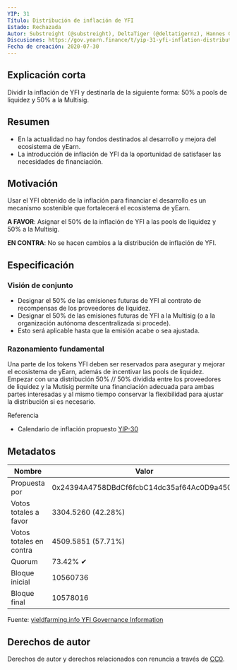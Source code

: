 ```yaml
---
YIP: 31
Título: Distribución de inflación de YFI
Estado: Rechazada
Autor: Substreight (@substreight), DeltaTiger (@deltatigernz), Hannes Graah (@Graadient), Daryl Lau (@Daryllautk)
Discusiones: https://gov.yearn.finance/t/yip-31-yfi-inflation-distribution/1445
Fecha de creación: 2020-07-30
---
```


## Explicación corta
Dividir la inflación de YFI y destinarla de la siguiente forma: 50% a pools de liquidez y 50% a la Multisig.

## Resumen

* En la actualidad no hay fondos destinados al desarrollo y mejora del ecosistema de yEarn.
* La introducción de inflación de YFI da la oportunidad de satisfaser las necesidades de financiación.

## Motivación

Usar el YFI obtenido de la inflación para financiar el desarrollo es un mecanismo sostenible que fortalecerá el ecosistema de yEarn.

**A FAVOR**: Asignar el 50% de la inflación de YFI a las pools de liquidez y 50% a la Multisig.

**EN CONTRA**: No se hacen cambios a la distribución de inflación de YFI.

## Especificación 

### Visión de conjunto

* Designar el 50% de las emisiones futuras de YFI al contrato de recompensas de los proveedores de liquidez.
* Designar el 50% de las emisiones futuras de YFI a la Multisig (o a la organización autónoma descentralizada si procede).
* Esto será aplicable hasta que la emisión acabe o sea ajustada.

### Razonamiento fundamental

Una parte de los tokens YFI deben ser reservados para asegurar y mejorar el ecosistema de yEarn, además de incentivar las pools de liquidez. Empezar con una distribución 50% // 50% dividida entre los proveedores de liquidez y la Mutisig permite una financiación adecuada para ambas partes interesadas y al mismo tiempo conservar la flexibilidad para ajustar la distribución si es necesario.

Referencia
* Calendario de inflación propuesto [YIP-30](https://github.com/iearn-finance/YIPS/blob/master/YIPS/yip-30.md)

## Metadatos

| Nombre                | Valor                                      |
|---------------------|--------------------------------------------|
| Propuesta por         | 0x24394A4758DBdCf6fcbC14dc35af64Ac0D9a450A |
| Votos totales a favor     | 3304.5260 (42.28%)                         |
| Votos totales en contra | 4509.5851 (57.71%)                         |
| Quorum              | 73.42% ✔                                   |
| Bloque inicial         | 10560736                                   |
| Bloque final           | 10578016                                   |

Fuente: [yieldfarming.info YFI Governance Information](https://yieldfarming.info/yearn/vote/)

## Derechos de autor
Derechos de autor y derechos relacionados con renuncia a través de [CC0](https://creativecommons.org/publicdomain/zero/1.0/).
